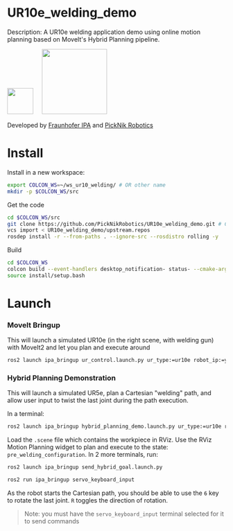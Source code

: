 # UR10e_welding_demo

Description: A UR10e welding application demo using online motion planning based on MoveIt's Hybrid Planning pipeline.

<img src="https://avatars.githubusercontent.com/u/155854?s=200&v=4" width="60"> &nbsp;&nbsp;&nbsp;&nbsp;<img src="https://picknik.ai/assets/images/logo.jpg" width="150">

Developed by [Fraunhofer IPA](https://www.ipa.fraunhofer.de/) and [PickNik Robotics](http://picknik.ai/)

# Install

Install in a new workspace:
```sh
export COLCON_WS=~/ws_ur10_welding/ # OR other name
mkdir -p $COLCON_WS/src
```

Get the code
```sh
cd $COLCON_WS/src
git clone https://github.com/PickNikRobotics/UR10e_welding_demo.git # Can get specific branch
vcs import < UR10e_welding_demo/upstream.repos
rosdep install -r --from-paths . --ignore-src --rosdistro rolling -y
```

Build
```sh
cd $COLCON_WS
colcon build --event-handlers desktop_notification- status- --cmake-args -DCMAKE_BUILD_TYPE=Release
source install/setup.bash
```

# Launch
### MoveIt Bringup
This will launch a simulated UR10e (in the right scene, with welding gun) with MoveIt2 and let you plan and execute around

```sh
ros2 launch ipa_bringup ur_control.launch.py ur_type:=ur10e robot_ip:=yyy.yyy.yyy.yyy use_mock_hardware:=true launch_rviz:=true
```

### Hybrid Planning Demonstration
This will launch a simulated UR5e, plan a Cartesian "welding" path, and allow user input to twist the last joint during the path execution.

In a terminal:
```sh
ros2 launch ipa_bringup hybrid_planning_demo.launch.py ur_type:=ur10e robot_ip:=yyy.yyy.yyy.yyy use_mock_hardware:=true launch_rviz:=true
```

Load the `.scene` file which contains the workpiece in RViz.
Use the RViz Motion Planning widget to plan and execute to the state: `pre_welding_configuration`. In 2 more terminals, run:

```sh
ros2 launch ipa_bringup send_hybrid_goal.launch.py
```

```sh
ros2 run ipa_bringup servo_keyboard_input
```

As the robot starts the Cartesian path, you should be able to use the `6` key to rotate the last joint. `R` toggles the direction of rotation.
> Note: you must have the `servo_keyboard_input` terminal selected for it to send commands

